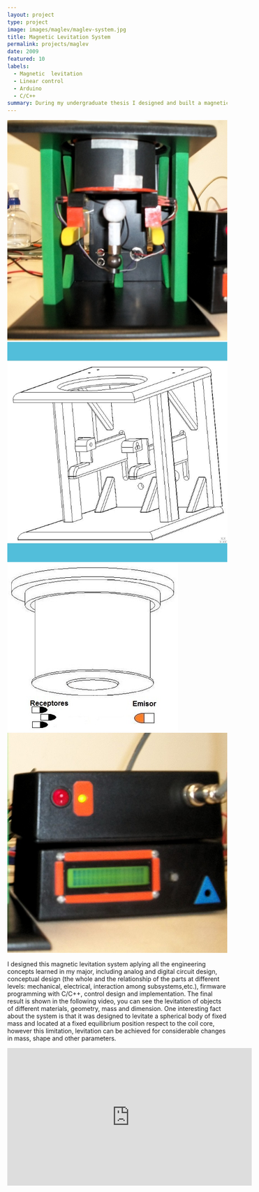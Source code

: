 ```yaml
---
layout: project
type: project
image: images/maglev/maglev-system.jpg
title: Magnetic Levitation System
permalink: projects/maglev
date: 2009
featured: 10
labels:
  - Magnetic  levitation
  - Linear control
  - Arduino
  - C/C++
summary: During my undergraduate thesis I designed and built a magnetic levitation system using linear control techniques. The control system was implemented with an arduino like board know as Pinguino and levitation was achieved for objects of different shapes at around 1.2 cm from the core of the coil.
---
```


<div class="ui small rounded images">
  <img class="ui image" src="../images/maglev/maglev-system.jpg">
  <img class="ui image" src="../images/maglev/maglev-structure.jpg">
  <img class="ui image" src="../images/maglev/maglev-sensors.jpg">
  <img class="ui image" src="../images/maglev/maglev-electronics.jpg">
</div>

I designed this magnetic levitation system aplying all the engineering concepts learned in my major, including analog and digital circuit design, conceptual design (the whole and the relationship of the parts at different levels: mechanical, electrical, interaction among subsystems,etc.), firmware programming with C/C++, control design and implementation. The final result is shown in the following video, you can see the levitation of objects of different materials, geometry, mass and dimension. One interesting fact about the system is that it was designed to levitate a spherical body of fixed mass and located at a fixed equilibrium position respect to the coil core, however this limitation, levitation can be achieved for considerable changes in mass, shape and other parameters.

<iframe width="560" height="315" src="https://www.youtube.com/embed/pp8TWlxj1Ng?rel=0&amp;showinfo=0" frameborder="0" allow="autoplay; encrypted-media" allowfullscreen></iframe>




